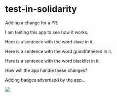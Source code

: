 # test-in-solidarity

Adding a change for a PR.

I am testing this app to see how it works.

Here is a sentence with the word slave in it.

Here is a sentence with the word grandfathered in it.

Here is a sentence with the word blacklist in it.

How will the app handle these changes?

Adding badges advertised by the app...

[![](https://github.com/jpoehnelt/in-solidarity-bot/raw/main/static//badge-flat.png)](https://github.com/apps/in-solidarity)
